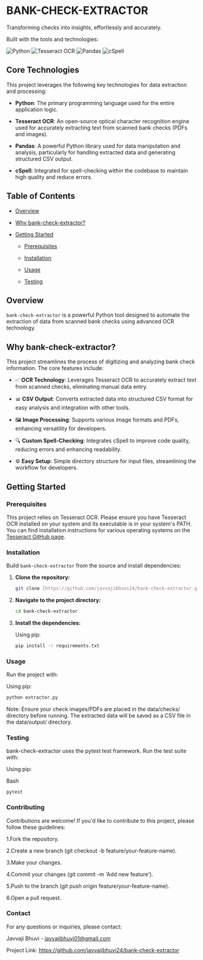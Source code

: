 # BANK-CHECK-EXTRACTOR

Transforming checks into insights, effortlessly and accurately.

Built with the tools and technologies:

![Python](https://img.shields.io/badge/Python-white?style=flat&logo=python&logoColor=blue) ![Tesseract OCR](https://img.shields.io/badge/Tesseract_OCR-grey?style=flat&logo=tesseract&logoColor=white) ![Pandas](https://img.shields.io/badge/pandas-white?style=flat&logo=pandas&logoColor=black) ![cSpell](https://img.shields.io/badge/cSpell-blue?style=flat&logo=retext&logoColor=white)

## Core Technologies

This project leverages the following key technologies for data extraction and processing:

* **Python**: The primary programming language used for the entire application logic.

* **Tesseract OCR**: An open-source optical character recognition engine used for accurately extracting text from scanned bank checks (PDFs and images).

* **Pandas**: A powerful Python library used for data manipulation and analysis, particularly for handling extracted data and generating structured CSV output.

* **cSpell**: Integrated for spell-checking within the codebase to maintain high quality and reduce errors.

## Table of Contents

* [Overview](#overview)

* [Why bank-check-extractor?](#why-bank-check-extractor)

* [Getting Started](#getting-started)

    * [Prerequisites](#prerequisites)

    * [Installation](#installation)

    * [Usage](#usage)

    * [Testing](#testing)

## Overview

`bank-check-extractor` is a powerful Python tool designed to automate the extraction of data from scanned bank checks using advanced OCR technology.

## Why bank-check-extractor?

This project streamlines the process of digitizing and analyzing bank check information. The core features include:

* ✅ **OCR Technology**: Leverages Tesseract OCR to accurately extract text from scanned checks, eliminating manual data entry.

* 📊 **CSV Output**: Converts extracted data into structured CSV format for easy analysis and integration with other tools.

* 🖼️ **Image Processing**: Supports various image formats and PDFs, enhancing versatility for developers.

* 🔍 **Custom Spell-Checking**: Integrates cSpell to improve code quality, reducing errors and enhancing readability.

* ⚙️ **Easy Setup**: Simple directory structure for input files, streamlining the workflow for developers.

## Getting Started

### Prerequisites

This project relies on Tesseract OCR. Please ensure you have Tesseract OCR installed on your system and its executable is in your system's PATH. You can find installation instructions for various operating systems on the [Tesseract GitHub page](https://tesseract-ocr.github.io/tessdoc/Installation.html).

### Installation

Build `bank-check-extractor` from the source and install dependencies:

1.  **Clone the repository:**

    ```bash
    git clone [https://github.com/javvajibhuvi24/bank-check-extractor.git](https://github.com/javvajibhuvi24/bank-check-extractor.git)
    ```

2.  **Navigate to the project directory:**

    ```bash
    cd bank-check-extractor
    ```

3.  **Install the dependencies:**

    Using pip:

    ```bash
    pip install -r requirements.txt
    ```

### Usage

Run the project with:

Using pip:

```bash
python extractor.py
```
Note: Ensure your check images/PDFs are placed in the data/checks/ directory before running.
The extracted data will be saved as a CSV file in the data/output/ directory.

### Testing
bank-check-extractor uses the pytest test framework. Run the test suite with:

Using pip:

Bash
```
pytest
```
### Contributing
Contributions are welcome! If you'd like to contribute to this project, please follow these guidelines:

1.Fork the repository.

2.Create a new branch (git checkout -b feature/your-feature-name).

3.Make your changes.

4.Commit your changes (git commit -m 'Add new feature').

5.Push to the branch (git push origin feature/your-feature-name).

6.Open a pull request.


### Contact
For any questions or inquiries, please contact:

Javvaji Bhuvi - javvajibhuvi01@gmail.com

Project Link: https://github.com/javvajibhuvi24/bank-check-extractor
